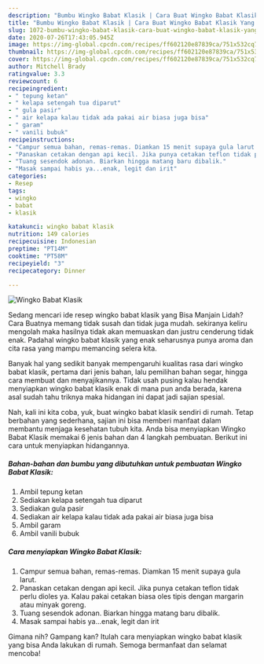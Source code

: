 ```yaml
---
description: "Bumbu Wingko Babat Klasik | Cara Buat Wingko Babat Klasik Yang Mudah Dan Praktis"
title: "Bumbu Wingko Babat Klasik | Cara Buat Wingko Babat Klasik Yang Mudah Dan Praktis"
slug: 1072-bumbu-wingko-babat-klasik-cara-buat-wingko-babat-klasik-yang-mudah-dan-praktis
date: 2020-07-26T17:43:05.945Z
image: https://img-global.cpcdn.com/recipes/ff602120e87839ca/751x532cq70/wingko-babat-klasik-foto-resep-utama.jpg
thumbnail: https://img-global.cpcdn.com/recipes/ff602120e87839ca/751x532cq70/wingko-babat-klasik-foto-resep-utama.jpg
cover: https://img-global.cpcdn.com/recipes/ff602120e87839ca/751x532cq70/wingko-babat-klasik-foto-resep-utama.jpg
author: Mitchell Brady
ratingvalue: 3.3
reviewcount: 6
recipeingredient:
- " tepung ketan"
- " kelapa setengah tua diparut"
- " gula pasir"
- " air kelapa kalau tidak ada pakai air biasa juga bisa"
- " garam"
- " vanili bubuk"
recipeinstructions:
- "Campur semua bahan, remas-remas. Diamkan 15 menit supaya gula larut."
- "Panaskan cetakan dengan api kecil. Jika punya cetakan teflon tidak perlu dioles ya. Kalau pakai cetakan biasa oles tipis dengan margarin atau minyak goreng."
- "Tuang sesendok adonan. Biarkan hingga matang baru dibalik."
- "Masak sampai habis ya...enak, legit dan irit"
categories:
- Resep
tags:
- wingko
- babat
- klasik

katakunci: wingko babat klasik 
nutrition: 149 calories
recipecuisine: Indonesian
preptime: "PT14M"
cooktime: "PT58M"
recipeyield: "3"
recipecategory: Dinner

---
```



![Wingko Babat Klasik](https://img-global.cpcdn.com/recipes/ff602120e87839ca/751x532cq70/wingko-babat-klasik-foto-resep-utama.jpg)

Sedang mencari ide resep wingko babat klasik yang Bisa Manjain Lidah? Cara Buatnya memang tidak susah dan tidak juga mudah. sekiranya keliru mengolah maka hasilnya tidak akan memuaskan dan justru cenderung tidak enak. Padahal wingko babat klasik yang enak seharusnya punya aroma dan cita rasa yang mampu memancing selera kita.

Banyak hal yang sedikit banyak mempengaruhi kualitas rasa dari wingko babat klasik, pertama dari jenis bahan, lalu pemilihan bahan segar, hingga cara membuat dan menyajikannya. Tidak usah pusing kalau hendak menyiapkan wingko babat klasik enak di mana pun anda berada, karena asal sudah tahu triknya maka hidangan ini dapat jadi sajian spesial.




Nah, kali ini kita coba, yuk, buat wingko babat klasik sendiri di rumah. Tetap berbahan yang sederhana, sajian ini bisa memberi manfaat dalam membantu menjaga kesehatan tubuh kita. Anda bisa menyiapkan Wingko Babat Klasik memakai 6 jenis bahan dan 4 langkah pembuatan. Berikut ini cara untuk menyiapkan hidangannya.

<!--inarticleads1-->

##### Bahan-bahan dan bumbu yang dibutuhkan untuk pembuatan Wingko Babat Klasik:

1. Ambil  tepung ketan
1. Sediakan  kelapa setengah tua diparut
1. Sediakan  gula pasir
1. Sediakan  air kelapa kalau tidak ada pakai air biasa juga bisa
1. Ambil  garam
1. Ambil  vanili bubuk




<!--inarticleads2-->

##### Cara menyiapkan Wingko Babat Klasik:

1. Campur semua bahan, remas-remas. Diamkan 15 menit supaya gula larut.
1. Panaskan cetakan dengan api kecil. Jika punya cetakan teflon tidak perlu dioles ya. Kalau pakai cetakan biasa oles tipis dengan margarin atau minyak goreng.
1. Tuang sesendok adonan. Biarkan hingga matang baru dibalik.
1. Masak sampai habis ya...enak, legit dan irit




Gimana nih? Gampang kan? Itulah cara menyiapkan wingko babat klasik yang bisa Anda lakukan di rumah. Semoga bermanfaat dan selamat mencoba!
